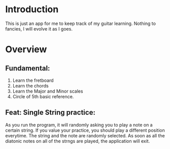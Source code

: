 # Introduction
This is just an app for me to keep track of my guitar learning.
Nothing to fancies, I will evolve it as I goes.

# Overview
## Fundamental:
1. Learn the fretboard
2. Learn the chords
3. Learn the Major and Minor scales
4. Circle of 5th basic reference.

## Feat: Single String practice:
As you run the program, it will randomly asking you to play a note on a certain string.
If you value your practice, you should play a different position everytime.
The string and the note are randomly selected.
As soon as all the diatonic notes on all of the strngs are played, the application will exit.
